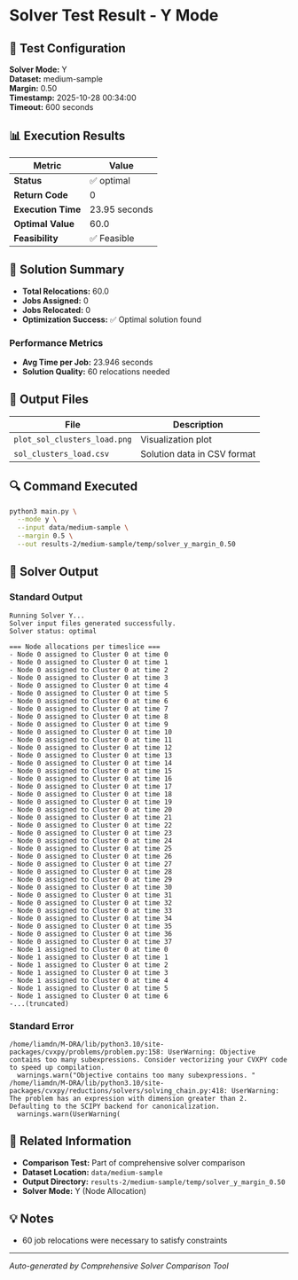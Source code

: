 # Solver Test Result - Y Mode

## 🔧 Test Configuration

**Solver Mode:** Y  
**Dataset:** medium-sample  
**Margin:** 0.50  
**Timestamp:** 2025-10-28 00:34:00  
**Timeout:** 600 seconds  

## 📊 Execution Results

| Metric | Value |
|--------|-------|
| **Status** | ✅ optimal |
| **Return Code** | 0 |
| **Execution Time** | 23.95 seconds |
| **Optimal Value** | 60.0 |
| **Feasibility** | ✅ Feasible |

## 🎯 Solution Summary

- **Total Relocations:** 60.0
- **Jobs Assigned:** 0
- **Jobs Relocated:** 0
- **Optimization Success:** ✅ Optimal solution found

### Performance Metrics
- **Avg Time per Job:** 23.946 seconds
- **Solution Quality:** 60 relocations needed


## 📁 Output Files

| File | Description |
|------|-------------|
| `plot_sol_clusters_load.png` | Visualization plot |
| `sol_clusters_load.csv` | Solution data in CSV format |


## 🔍 Command Executed

```bash
python3 main.py \
  --mode y \
  --input data/medium-sample \
  --margin 0.5 \
  --out results-2/medium-sample/temp/solver_y_margin_0.50
```

## 📝 Solver Output

### Standard Output
```
Running Solver Y...
Solver input files generated successfully.
Solver status: optimal

=== Node allocations per timeslice ===
- Node 0 assigned to Cluster 0 at time 0
- Node 0 assigned to Cluster 0 at time 1
- Node 0 assigned to Cluster 0 at time 2
- Node 0 assigned to Cluster 0 at time 3
- Node 0 assigned to Cluster 0 at time 4
- Node 0 assigned to Cluster 0 at time 5
- Node 0 assigned to Cluster 0 at time 6
- Node 0 assigned to Cluster 0 at time 7
- Node 0 assigned to Cluster 0 at time 8
- Node 0 assigned to Cluster 0 at time 9
- Node 0 assigned to Cluster 0 at time 10
- Node 0 assigned to Cluster 0 at time 11
- Node 0 assigned to Cluster 0 at time 12
- Node 0 assigned to Cluster 0 at time 13
- Node 0 assigned to Cluster 0 at time 14
- Node 0 assigned to Cluster 0 at time 15
- Node 0 assigned to Cluster 0 at time 16
- Node 0 assigned to Cluster 0 at time 17
- Node 0 assigned to Cluster 0 at time 18
- Node 0 assigned to Cluster 0 at time 19
- Node 0 assigned to Cluster 0 at time 20
- Node 0 assigned to Cluster 0 at time 21
- Node 0 assigned to Cluster 0 at time 22
- Node 0 assigned to Cluster 0 at time 23
- Node 0 assigned to Cluster 0 at time 24
- Node 0 assigned to Cluster 0 at time 25
- Node 0 assigned to Cluster 0 at time 26
- Node 0 assigned to Cluster 0 at time 27
- Node 0 assigned to Cluster 0 at time 28
- Node 0 assigned to Cluster 0 at time 29
- Node 0 assigned to Cluster 0 at time 30
- Node 0 assigned to Cluster 0 at time 31
- Node 0 assigned to Cluster 0 at time 32
- Node 0 assigned to Cluster 0 at time 33
- Node 0 assigned to Cluster 0 at time 34
- Node 0 assigned to Cluster 0 at time 35
- Node 0 assigned to Cluster 0 at time 36
- Node 0 assigned to Cluster 0 at time 37
- Node 1 assigned to Cluster 0 at time 0
- Node 1 assigned to Cluster 0 at time 1
- Node 1 assigned to Cluster 0 at time 2
- Node 1 assigned to Cluster 0 at time 3
- Node 1 assigned to Cluster 0 at time 4
- Node 1 assigned to Cluster 0 at time 5
- Node 1 assigned to Cluster 0 at time 6
-...(truncated)
```

### Standard Error
```
/home/liamdn/M-DRA/lib/python3.10/site-packages/cvxpy/problems/problem.py:158: UserWarning: Objective contains too many subexpressions. Consider vectorizing your CVXPY code to speed up compilation.
  warnings.warn("Objective contains too many subexpressions. "
/home/liamdn/M-DRA/lib/python3.10/site-packages/cvxpy/reductions/solvers/solving_chain.py:418: UserWarning: The problem has an expression with dimension greater than 2. Defaulting to the SCIPY backend for canonicalization.
  warnings.warn(UserWarning(

```

## 🔗 Related Information

- **Comparison Test:** Part of comprehensive solver comparison
- **Dataset Location:** `data/medium-sample`
- **Output Directory:** `results-2/medium-sample/temp/solver_y_margin_0.50`
- **Solver Mode:** Y (Node Allocation)

## 💡 Notes

- 60 job relocations were necessary to satisfy constraints

---

*Auto-generated by Comprehensive Solver Comparison Tool*
